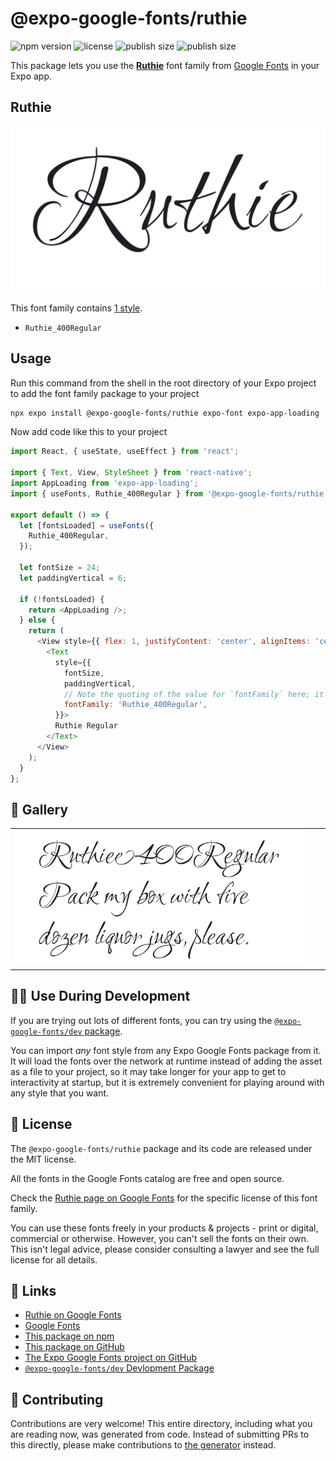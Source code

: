 # @expo-google-fonts/ruthie

![npm version](https://flat.badgen.net/npm/v/@expo-google-fonts/ruthie)
![license](https://flat.badgen.net/github/license/expo/google-fonts)
![publish size](https://flat.badgen.net/packagephobia/install/@expo-google-fonts/ruthie)
![publish size](https://flat.badgen.net/packagephobia/publish/@expo-google-fonts/ruthie)

This package lets you use the [**Ruthie**](https://fonts.google.com/specimen/Ruthie) font family from [Google Fonts](https://fonts.google.com/) in your Expo app.

## Ruthie

![Ruthie](./font-family.png)

This font family contains [1 style](#-gallery).

- `Ruthie_400Regular`

## Usage

Run this command from the shell in the root directory of your Expo project to add the font family package to your project
```sh
npx expo install @expo-google-fonts/ruthie expo-font expo-app-loading
```

Now add code like this to your project
```js
import React, { useState, useEffect } from 'react';

import { Text, View, StyleSheet } from 'react-native';
import AppLoading from 'expo-app-loading';
import { useFonts, Ruthie_400Regular } from '@expo-google-fonts/ruthie';

export default () => {
  let [fontsLoaded] = useFonts({
    Ruthie_400Regular,
  });

  let fontSize = 24;
  let paddingVertical = 6;

  if (!fontsLoaded) {
    return <AppLoading />;
  } else {
    return (
      <View style={{ flex: 1, justifyContent: 'center', alignItems: 'center' }}>
        <Text
          style={{
            fontSize,
            paddingVertical,
            // Note the quoting of the value for `fontFamily` here; it expects a string!
            fontFamily: 'Ruthie_400Regular',
          }}>
          Ruthie Regular
        </Text>
      </View>
    );
  }
};

```

## 🔡 Gallery


||||
|-|-|-|
|![Ruthie_400Regular](./Ruthie_400Regular.ttf.png)||||


## 👩‍💻 Use During Development

If you are trying out lots of different fonts, you can try using the [`@expo-google-fonts/dev` package](https://github.com/expo/google-fonts/tree/master/font-packages/dev#readme).

You can import *any* font style from any Expo Google Fonts package from it. It will load the fonts
over the network at runtime instead of adding the asset as a file to your project, so it may take longer
for your app to get to interactivity at startup, but it is extremely convenient
for playing around with any style that you want.

## 📖 License

The `@expo-google-fonts/ruthie` package and its code are released under the MIT license.

All the fonts in the Google Fonts catalog are free and open source.

Check the [Ruthie page on Google Fonts](https://fonts.google.com/specimen/Ruthie) for the specific license of this font family.

You can use these fonts freely in your products & projects - print or digital, commercial or otherwise. However, you can't sell the fonts on their own. This isn't legal advice, please consider consulting a lawyer and see the full license for all details.

## 🔗 Links

- [Ruthie on Google Fonts](https://fonts.google.com/specimen/Ruthie)
- [Google Fonts](https://fonts.google.com/)
- [This package on npm](https://www.npmjs.com/package/@expo-google-fonts/ruthie)
- [This package on GitHub](https://github.com/expo/google-fonts/tree/master/font-packages/ruthie)
- [The Expo Google Fonts project on GitHub](https://github.com/expo/google-fonts)
- [`@expo-google-fonts/dev` Devlopment Package](https://github.com/expo/google-fonts/tree/master/font-packages/dev)

## 🤝 Contributing

Contributions are very welcome! This entire directory, including what you are reading now, was generated from code. Instead of submitting PRs to this directly, please make contributions to [the generator](https://github.com/expo/google-fonts/tree/master/packages/generator) instead.
